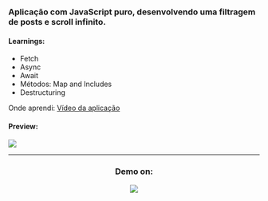 ### Aplicação com JavaScript puro, desenvolvendo uma filtragem de posts e scroll infinito.

#### Learnings:

- Fetch
- Async
- Await
- Métodos: Map and Includes
- Destructuring

Onde aprendi: [Vídeo da aplicação](https://www.youtube.com/watch?v=NnjDJt68uLs&ab_channel=RogerMelo)

#### Preview:

<img src="./gif/site-desktop.gif">

<hr>


<div align='center'>
  <h3>Demo on:</h3>
  <a href='https://stupefied-wescoff-ae882e.netlify.app' target='_blank'>
    <img src="https://img.shields.io/badge/netlify%20-00C7B7.svg?&style=for-the-badge&logo=netlify&logoColor=white" />
  </a>
</div>

